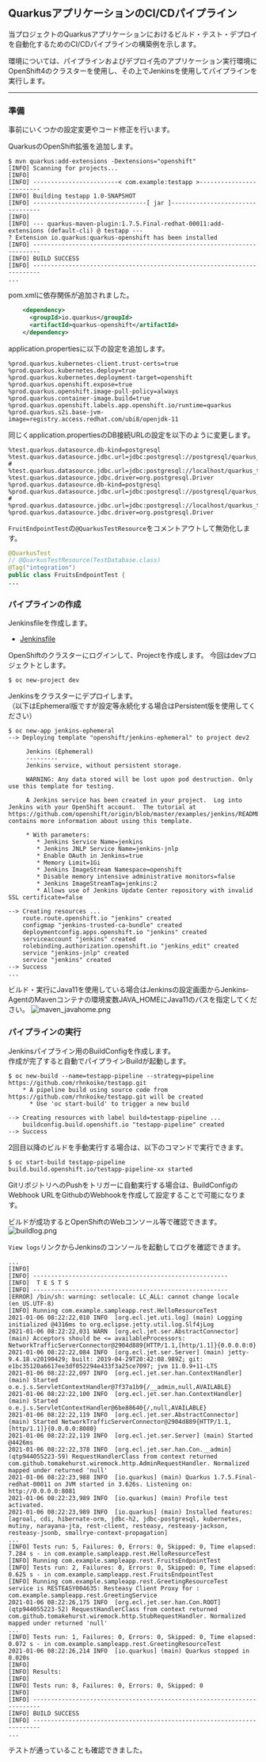 ## QuarkusアプリケーションのCI/CDパイプライン

当プロジェクトのQuarkusアプリケーションにおけるビルド・テスト・デプロイを自動化するためのCI/CDパイプラインの構築例を示します。

環境については、パイプラインおよびデプロイ先のアプリケーション実行環境にOpenShift4のクラスターを使用し、その上でJenkinsを使用してパイプラインを実行します。


---
### 準備

事前にいくつかの設定変更やコード修正を行います。

QuarkusのOpenShift拡張を追加します。
```
$ mvn quarkus:add-extensions -Dextensions="openshift" 
[INFO] Scanning for projects...
[INFO] 
[INFO] ------------------------< com.example:testapp >-------------------------
[INFO] Building testapp 1.0-SNAPSHOT
[INFO] --------------------------------[ jar ]---------------------------------
[INFO]
[INFO] --- quarkus-maven-plugin:1.7.5.Final-redhat-00011:add-extensions (default-cli) @ testapp ---
? Extension io.quarkus:quarkus-openshift has been installed
[INFO] ------------------------------------------------------------------------
[INFO] BUILD SUCCESS
[INFO] ------------------------------------------------------------------------
...
```
pom.xmlに依存関係が追加されました。
```xml
    <dependency>
      <groupId>io.quarkus</groupId>
      <artifactId>quarkus-openshift</artifactId>
    </dependency>
```

application.propertiesに以下の設定を追加します。
```properties
%prod.quarkus.kubernetes-client.trust-certs=true
%prod.quarkus.kubernetes.deploy=true
%prod.quarkus.kubernetes.deployment-target=openshift
%prod.quarkus.openshift.expose=true
%prod.quarkus.openshift.image-pull-policy=always
%prod.quarkus.container-image.build=true
%prod.quarkus.openshift.labels.app.openshift.io/runtime=quarkus
%prod.quarkus.s2i.base-jvm-image=registry.access.redhat.com/ubi8/openjdk-11
```

同じくapplication.propertiesのDB接続URLの設定を以下のように変更します。
```properties
%test.quarkus.datasource.db-kind=postgresql
%test.quarkus.datasource.jdbc.url=jdbc:postgresql://postgresql/quarkus_test
# %test.quarkus.datasource.jdbc.url=jdbc:postgresql://localhost/quarkus_test
%test.quarkus.datasource.jdbc.driver=org.postgresql.Driver
%prod.quarkus.datasource.db-kind=postgresql
%prod.quarkus.datasource.jdbc.url=jdbc:postgresql://postgresql/quarkus_test
# %prod.quarkus.datasource.jdbc.url=jdbc:postgresql://localhost/quarkus_test
%prod.quarkus.datasource.jdbc.driver=org.postgresql.Driver
```

`FruitEndpointTest`の`@QuarkusTestResource`をコメントアウトして無効化します。
```java
@QuarkusTest
// @QuarkusTestResource(TestDatabase.class)
@Tag("integration")
public class FruitsEndpointTest {
...
```
### パイプラインの作成

Jenkinsfileを作成します。
- [Jenkinsfile](./Jenkinsfile)

OpenShiftのクラスターにログインして、Projectを作成します。
今回はdevプロジェクトとします。
```
$ oc new-project dev
```
Jenkinsをクラスターにデプロイします。  
（以下はEphemeral版ですが設定等永続化する場合はPersistent版を使用してください）
```
$ oc new-app jenkins-ephemeral
--> Deploying template "openshift/jenkins-ephemeral" to project dev2

     Jenkins (Ephemeral)
     ---------
     Jenkins service, without persistent storage.
     
     WARNING: Any data stored will be lost upon pod destruction. Only use this template for testing.

     A Jenkins service has been created in your project.  Log into Jenkins with your OpenShift account.  The tutorial at https://github.com/openshift/origin/blob/master/examples/jenkins/README.md contains more information about using this template.

     * With parameters:
        * Jenkins Service Name=jenkins
        * Jenkins JNLP Service Name=jenkins-jnlp
        * Enable OAuth in Jenkins=true
        * Memory Limit=1Gi
        * Jenkins ImageStream Namespace=openshift
        * Disable memory intensive administrative monitors=false
        * Jenkins ImageStreamTag=jenkins:2
        * Allows use of Jenkins Update Center repository with invalid SSL certificate=false

--> Creating resources ...
    route.route.openshift.io "jenkins" created
    configmap "jenkins-trusted-ca-bundle" created
    deploymentconfig.apps.openshift.io "jenkins" created
    serviceaccount "jenkins" created
    rolebinding.authorization.openshift.io "jenkins_edit" created
    service "jenkins-jnlp" created
    service "jenkins" created
--> Success
...
```

ビルド・実行にJava11を使用している場合はJenkinsの設定画面からJenkins-AgentのMavenコンテナの環境変数JAVA_HOMEにJava11のパスを指定してください。
![maven_javahome.png](./img/maven_javahome.png)


### パイプラインの実行

Jenkinsパイプライン用のBuildConfigを作成します。  
作成が完了すると自動でパイプラインBuildが起動します。
```
$ oc new-build --name=testapp-pipeline --strategy=pipeline https://github.com/rhnkoike/testapp.git
    * A pipeline build using source code from https://github.com/rhnkoike/testapp.git will be created
      * Use 'oc start-build' to trigger a new build

--> Creating resources with label build=testapp-pipeline ...
    buildconfig.build.openshift.io "testapp-pipeline" created
--> Success
```
2回目以降のビルドを手動実行する場合は、以下のコマンドで実行できます。
```
$ oc start-build testapp-pipeline
build.build.openshift.io/testapp-pipeline-xx started
```
GitリポジトリへのPushをトリガーに自動実行する場合は、BuildConfigのWebhook URLをGithubのWebhookを作成して設定することで可能になります。

ビルドが成功するとOpenShiftのWebコンソール等で確認できます。
![buildlog.png](./img/buildlog.png)

`View logs`リンクからJenkinsのコンソールを起動してログを確認できます。
```
...
[INFO] 
[INFO] -------------------------------------------------------
[INFO]  T E S T S
[INFO] -------------------------------------------------------
[ERROR] /bin/sh: warning: setlocale: LC_ALL: cannot change locale (en_US.UTF-8)
[INFO] Running com.example.sampleapp.rest.HelloResourceTest
2021-01-06 08:22:22,010 INFO  [org.ecl.jet.uti.log] (main) Logging initialized @4316ms to org.eclipse.jetty.util.log.Slf4jLog
2021-01-06 08:22:22,031 WARN  [org.ecl.jet.ser.AbstractConnector] (main) Acceptors should be <= availableProcessors: NetworkTrafficServerConnector@2904d889{HTTP/1.1,[http/1.1]}{0.0.0.0:0}
2021-01-06 08:22:22,084 INFO  [org.ecl.jet.ser.Server] (main) jetty-9.4.18.v20190429; built: 2019-04-29T20:42:08.989Z; git: e1bc35120a6617ee3df052294e433f3a25ce7097; jvm 11.0.9+11-LTS
2021-01-06 08:22:22,097 INFO  [org.ecl.jet.ser.han.ContextHandler] (main) Started o.e.j.s.ServletContextHandler@7f37a1b9{/__admin,null,AVAILABLE}
2021-01-06 08:22:22,100 INFO  [org.ecl.jet.ser.han.ContextHandler] (main) Started o.e.j.s.ServletContextHandler@6be88640{/,null,AVAILABLE}
2021-01-06 08:22:22,119 INFO  [org.ecl.jet.ser.AbstractConnector] (main) Started NetworkTrafficServerConnector@2904d889{HTTP/1.1,[http/1.1]}{0.0.0.0:8080}
2021-01-06 08:22:22,119 INFO  [org.ecl.jet.ser.Server] (main) Started @4426ms
2021-01-06 08:22:22,378 INFO  [org.ecl.jet.ser.han.Con.__admin] (qtp944055223-59) RequestHandlerClass from context returned com.github.tomakehurst.wiremock.http.AdminRequestHandler. Normalized mapped under returned 'null'
2021-01-06 08:22:23,988 INFO  [io.quarkus] (main) Quarkus 1.7.5.Final-redhat-00011 on JVM started in 3.626s. Listening on: http://0.0.0.0:8081
2021-01-06 08:22:23,989 INFO  [io.quarkus] (main) Profile test activated. 
2021-01-06 08:22:23,989 INFO  [io.quarkus] (main) Installed features: [agroal, cdi, hibernate-orm, jdbc-h2, jdbc-postgresql, kubernetes, mutiny, narayana-jta, rest-client, resteasy, resteasy-jackson, resteasy-jsonb, smallrye-context-propagation]
...
[INFO] Tests run: 5, Failures: 0, Errors: 0, Skipped: 0, Time elapsed: 7.284 s - in com.example.sampleapp.rest.HelloResourceTest
[INFO] Running com.example.sampleapp.rest.FruitsEndpointTest
[INFO] Tests run: 2, Failures: 0, Errors: 0, Skipped: 0, Time elapsed: 0.625 s - in com.example.sampleapp.rest.FruitsEndpointTest
[INFO] Running com.example.sampleapp.rest.GreetingResourceTest
service is RESTEASY004635: Resteasy Client Proxy for : com.example.sampleapp.rest.GreetingService
2021-01-06 08:22:26,175 INFO  [org.ecl.jet.ser.han.Con.ROOT] (qtp944055223-52) RequestHandlerClass from context returned com.github.tomakehurst.wiremock.http.StubRequestHandler. Normalized mapped under returned 'null'
...
[INFO] Tests run: 1, Failures: 0, Errors: 0, Skipped: 0, Time elapsed: 0.072 s - in com.example.sampleapp.rest.GreetingResourceTest
2021-01-06 08:22:26,214 INFO  [io.quarkus] (main) Quarkus stopped in 0.020s
[INFO] 
[INFO] Results:
[INFO] 
[INFO] Tests run: 8, Failures: 0, Errors: 0, Skipped: 0
[INFO] 
[INFO] ------------------------------------------------------------------------
[INFO] BUILD SUCCESS
[INFO] ------------------------------------------------------------------------
...
```
テストが通っていることも確認できました。


